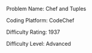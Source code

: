 Problem Name: Chef and Tuples

Coding Platform: CodeChef

Difficulty Rating: 1937

Difficulty Level: Advanced
